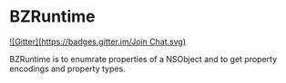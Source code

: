 BZRuntime
=========
[![Gitter](https://badges.gitter.im/Join Chat.svg)](https://gitter.im/expensivegasprices/BZRuntime?utm_source=badge&utm_medium=badge&utm_campaign=pr-badge&utm_content=badge)

BZRuntime is to enumrate properties of a NSObject and to get property encodings and property types.

